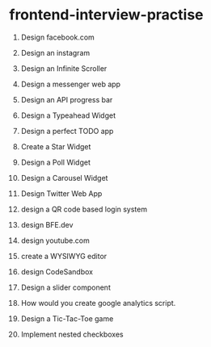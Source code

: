 # frontend-interview-practise

1. Design facebook.com

2. Design an instagram

3. Design an Infinite Scroller

4. Design a messenger web app

5. Design an API progress bar

6. Design a Typeahead Widget

7. Design a perfect TODO app

8. Create a Star Widget

9. Design a Poll Widget

10. Design a Carousel Widget

11. Design Twitter Web App

12. design a QR code based login system

13. design BFE.dev

14. design youtube.com

15. create a WYSIWYG editor

16. design CodeSandbox

17. Design a slider component

18. How would you create google analytics script.

19. Design a Tic-Tac-Toe game

20. Implement nested checkboxes
